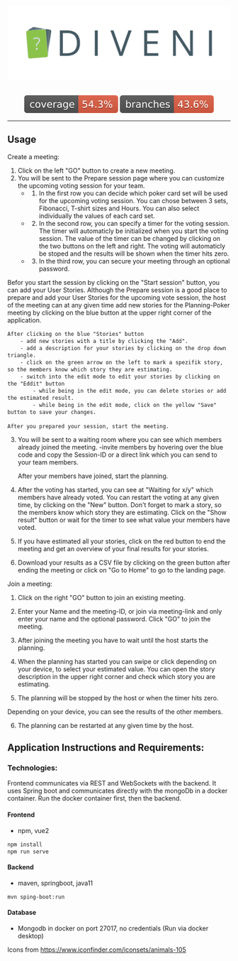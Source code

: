 <br />
<div align="center">
  <img src="docs/assets/diveni_banner.png" width="560" />
</div>
<br />
<p align="center">
  <img src=".github/badges/jacoco.svg" />
  <img src=".github/badges/branches.svg" />
</p>

---

## Usage

Create a meeting:

1. Click on the left "GO" button to create a new meeting.
2. You will be sent to the Prepare session page where you can customize the upcoming voting session for your team.
    - 1. In the first row you can decide which poker card set will be used for the upcoming voting session.
    You can chose between 3 sets, Fibonacci, T-shirt sizes and Hours. You can also select individually the values of each card set.
    - 2. In the second row, you can specify a timer for the voting session. The timer will automaticly be initialized when you start the voting session. The value of the timer can be changed by clicking on the two buttons on the left and right.
    The voting will automaticly be stoped and the results will be shown when the timer hits zero.
    - 3. In the third row, you can secure your meeting through an optional password.

Befor you start the session by clicking on the "Start session" button, you can add your User Stories. Although the Prepare session is a good place to prepare and add your User Stories for the upcoming vote session,
the host of the meeting can at any given time add new stories for the Planning-Poker meeting by clicking on the blue button at the upper right corner of the application.

    After clicking on the blue "Stories" button
        - add new stories with a title by clicking the "Add".
        - add a description for your stories by clicking on the drop down triangle.
        - click on the green arrow on the left to mark a spezifik story, so the members know which story they are estimating.
        - switch into the edit mode to edit your stories by clicking on the "Eddit" button
            - while being in the edit mode, you can delete stories or add the estimated result.
            - while being in the edit mode, click on the yellow "Save" button to save your changes.
    
    After you prepared your session, start the meeting.

3. You will be sent to a waiting room where you can see which members already joined the meeting.
    -invite members by hovering over the blue code and copy the Session-ID or a direct link which you can send to your team members.

    After your members have joined, start the planning.

4. After the voting has started, you can see at "Waiting for x/y" which members have already voted.
    You can restart the voting at any given time, by clicking on the "New" button.
    Don't forget to mark a story, so the members know which story they are estimating. 
    Click on the "Show result" button or wait for the timer to see what value your members have voted.

5. If you have estimated all your stories, click on the red button to end the meeting and get an overview of your final results for your stories. 

6. Download your results as a CSV file by clicking on the green button after ending the meeting or click on "Go to Home" to go to the landing page.


Join a meeting:

1. Click on the right "GO" button to join an existing meeting.

2. Enter your Name and the meeting-ID, or join via meeting-link and only enter your name and the optional password.
Click "GO" to join the meeting.

3. After joining the meeting you have to wait until the host starts the planning.

4. When the planning has started you can swipe or click depending on your device, to select your estimated value.
    You can open the story description in the upper right corner and check which story you are estimating.

5. The planning will be stopped by the host or when the timer hits zero.

Depending on your device, you can see the results of the other members.

6. The planning can be restarted at any given time by the host.


## Application Instructions and Requirements:

### Technologies:
Frontend communicates via REST and WebSockets with the backend.
It uses Spring boot and communicates directly with the mongoDb in a docker container.
Run the docker container first, then the backend.
#### Frontend
- npm, vue2
```shell
npm install
npm run serve
```
 
#### Backend
- maven, springboot, java11
```shell
mvn sping-boot:run
```

#### Database
- Mongodb in docker on port 27017, no credentials (Run via docker desktop)

Icons from https://www.iconfinder.com/iconsets/animals-105